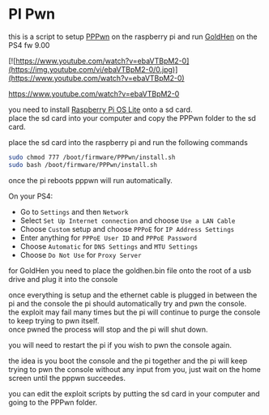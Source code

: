 # PI Pwn

this is a script to setup <a href=https://github.com/TheOfficialFloW/PPPwn>PPPwn</a> on the raspberry pi and run <a href=https://github.com/GoldHEN/GoldHEN>GoldHen</a> on the PS4 fw 9.00<br>




[![https://www.youtube.com/watch?v=ebaVTBpM2-0](https://img.youtube.com/vi/ebaVTBpM2-0/0.jpg)](https://www.youtube.com/watch?v=ebaVTBpM2-0)

https://www.youtube.com/watch?v=ebaVTBpM2-0<br>



you need to install <a href=https://www.raspberrypi.com/software/operating-systems/>Raspberry Pi OS Lite</a> onto a sd card.<br>
place the sd card into your computer and copy the PPPwn folder to the sd card.<br>

place the sd card into the raspberry pi and run the following commands<br>


```sh
sudo chmod 777 /boot/firmware/PPPwn/install.sh
sudo bash /boot/firmware/PPPwn/install.sh
```

once the pi reboots pppwn will run automatically.<br>



On your PS4:<br>

- Go to `Settings` and then `Network`<br>
- Select `Set Up Internet connection` and choose `Use a LAN Cable`<br>
- Choose `Custom` setup and choose `PPPoE` for `IP Address Settings`<br>
- Enter anything for `PPPoE User ID` and `PPPoE Password`<br>
- Choose `Automatic` for `DNS Settings` and `MTU Settings`<br>
- Choose `Do Not Use` for `Proxy Server`<br>


for GoldHen you need to place the goldhen.bin file onto the root of a usb drive and plug it into the console


once everything is setup and the ethernet cable is plugged in between the pi and the console the pi should automatically try and pwn the console.<br>
the exploit may fail many times but the pi will continue to purge the console to keep trying to pwn itself.<br>
once pwned the process will stop and the pi will shut down. <br>

you will need to restart the pi if you wish to pwn the console again.<br>

the idea is you boot the console and the pi together and the pi will keep trying to pwn the console without any input from you, just wait on the home screen until the pppwn succeedes.<br>


you can edit the exploit scripts by putting the sd card in your computer and going to the PPPwn folder.<br>
